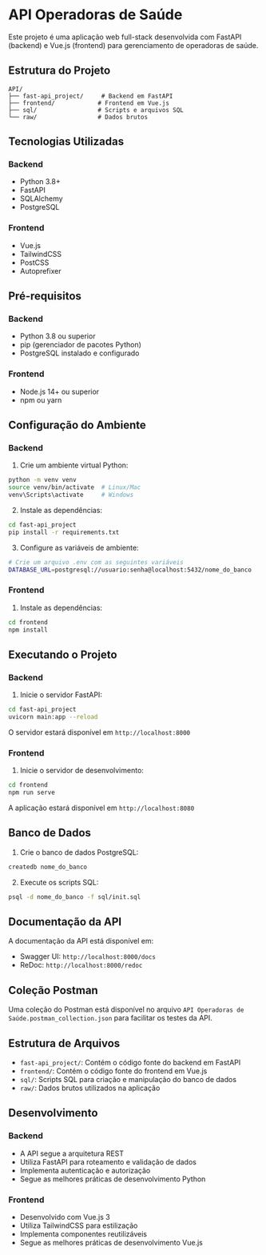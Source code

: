 # API Operadoras de Saúde

Este projeto é uma aplicação web full-stack desenvolvida com FastAPI (backend) e Vue.js (frontend) para gerenciamento de operadoras de saúde.

## Estrutura do Projeto

```
API/
├── fast-api_project/     # Backend em FastAPI
├── frontend/            # Frontend em Vue.js
├── sql/                 # Scripts e arquivos SQL
└── raw/                 # Dados brutos
```

## Tecnologias Utilizadas

### Backend
- Python 3.8+
- FastAPI
- SQLAlchemy
- PostgreSQL

### Frontend
- Vue.js
- TailwindCSS
- PostCSS
- Autoprefixer

## Pré-requisitos

### Backend
- Python 3.8 ou superior
- pip (gerenciador de pacotes Python)
- PostgreSQL instalado e configurado

### Frontend
- Node.js 14+ ou superior
- npm ou yarn

## Configuração do Ambiente

### Backend

1. Crie um ambiente virtual Python:
```bash
python -m venv venv
source venv/bin/activate  # Linux/Mac
venv\Scripts\activate     # Windows
```

2. Instale as dependências:
```bash
cd fast-api_project
pip install -r requirements.txt
```

3. Configure as variáveis de ambiente:
```bash
# Crie um arquivo .env com as seguintes variáveis
DATABASE_URL=postgresql://usuario:senha@localhost:5432/nome_do_banco
```

### Frontend

1. Instale as dependências:
```bash
cd frontend
npm install
```

## Executando o Projeto

### Backend

1. Inicie o servidor FastAPI:
```bash
cd fast-api_project
uvicorn main:app --reload
```

O servidor estará disponível em `http://localhost:8000`

### Frontend

1. Inicie o servidor de desenvolvimento:
```bash
cd frontend
npm run serve
```

A aplicação estará disponível em `http://localhost:8080`

## Banco de Dados

1. Crie o banco de dados PostgreSQL:
```bash
createdb nome_do_banco
```

2. Execute os scripts SQL:
```bash
psql -d nome_do_banco -f sql/init.sql
```

## Documentação da API

A documentação da API está disponível em:
- Swagger UI: `http://localhost:8000/docs`
- ReDoc: `http://localhost:8000/redoc`

## Coleção Postman

Uma coleção do Postman está disponível no arquivo `API Operadoras de Saúde.postman_collection.json` para facilitar os testes da API.

## Estrutura de Arquivos

- `fast-api_project/`: Contém o código fonte do backend em FastAPI
- `frontend/`: Contém o código fonte do frontend em Vue.js
- `sql/`: Scripts SQL para criação e manipulação do banco de dados
- `raw/`: Dados brutos utilizados na aplicação

## Desenvolvimento

### Backend
- A API segue a arquitetura REST
- Utiliza FastAPI para roteamento e validação de dados
- Implementa autenticação e autorização
- Segue as melhores práticas de desenvolvimento Python

### Frontend
- Desenvolvido com Vue.js 3
- Utiliza TailwindCSS para estilização
- Implementa componentes reutilizáveis
- Segue as melhores práticas de desenvolvimento Vue.js

